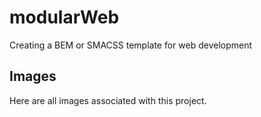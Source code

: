# modularWeb
Creating a BEM or SMACSS template for web development

## Images
Here are all images associated with this project.
